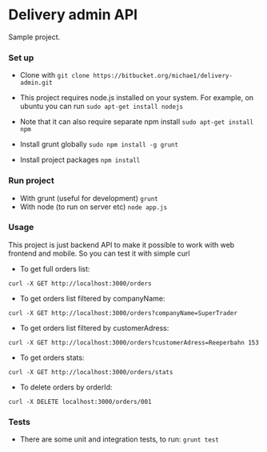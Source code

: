 # Delivery admin API #

Sample project.

### Set up ###

* Clone with `git clone https://bitbucket.org/michae1/delivery-admin.git`

* This project requires node.js installed on your system. For example, on ubuntu you can run
`sudo apt-get install nodejs`

* Note that it can also require separate npm install 
`sudo apt-get install npm`

* Install grunt globally
`sudo npm install -g grunt`

* Install project packages
`npm install`

### Run project ###

* With grunt (useful for development)
`grunt`
* With node (to run on server etc)
`node app.js`

### Usage ###
This project is just backend API to make it possible to work with web frontend and mobile. So you can test it with simple curl

* To get full orders list:

`curl -X GET http://localhost:3000/orders`

* To get orders list filtered by companyName:

`curl -X GET http://localhost:3000/orders?companyName=SuperTrader`

* To get orders list filtered by customerAdress:

`curl -X GET http://localhost:3000/orders?customerAdress=Reeperbahn 153`

* To get orders stats:

`curl -X GET http://localhost:3000/orders/stats`

* To delete orders by orderId:

`curl -X DELETE localhost:3000/orders/001`

### Tests ###

* There are some unit and integration tests, to run:
`grunt test`